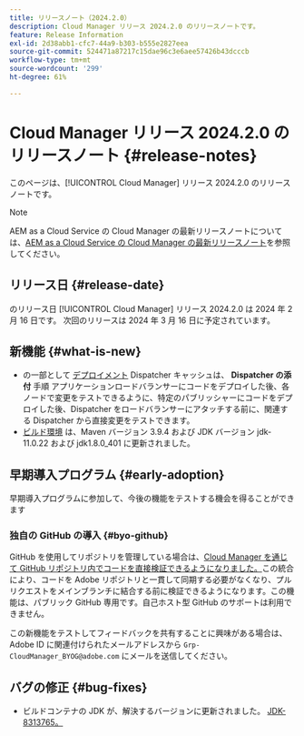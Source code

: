 ```yaml
---
title: リリースノート（2024.2.0）
description: Cloud Manager リリース 2024.2.0 のリリースノートです。
feature: Release Information
exl-id: 2d38abb1-cfc7-44a9-b303-b555e2827eea
source-git-commit: 524471a87217c15dae96c3e6aee57426b43dcccb
workflow-type: tm+mt
source-wordcount: '299'
ht-degree: 61%

---
```



# Cloud Manager リリース 2024.2.0 のリリースノート {#release-notes}

このページは、[!UICONTROL Cloud Manager] リリース 2024.2.0 のリリースノートです。

>[!NOTE]
>
>AEM as a Cloud Service の Cloud Manager の最新リリースノートについては、[AEM as a Cloud Service の Cloud Manager の最新リリースノート](https://experienceleague.adobe.com/docs/experience-manager-cloud-service/content/implementing/using-cloud-manager/release-notes-cloud-manager/release-notes-cm-current.html?lang=ja)を参照してください。

## リリース日 {#release-date}

のリリース日 [!UICONTROL Cloud Manager] リリース 2024.2.0 は 2024 年 2 月 16 日です。 次回のリリースは 2024 年 3 月 16 日に予定されています。

## 新機能 {#what-is-new}

* の一部として [デプロイメント](/help/using/code-deployment.md) Dispatcher キャッシュは、 **Dispatcher の添付** 手順 アプリケーションロードバランサーにコードをデプロイした後、各ノードで変更をテストできるように、特定のパブリッシャーにコードをデプロイした後、Dispatcher をロードバランサーにアタッチする前に、関連する Dispatcher から直接変更をテストできます。
* [ビルド環境](/help/getting-started/build-environment.md) は、Maven バージョン 3.9.4 および JDK バージョン jdk-11.0.22 および jdk1.8.0_401 に更新されました。

## 早期導入プログラム {#early-adoption}

早期導入プログラムに参加して、今後の機能をテストする機会を得ることができます

### 独自の GitHub の導入 {#byo-github}

GitHub を使用してリポジトリを管理している場合は、[Cloud Manager を通じて GitHub リポジトリ内でコードを直接検証できるようになりました。](/help/managing-code/byo-github.md)この統合により、コードを Adobe リポジトリと一貫して同期する必要がなくなり、プルリクエストをメインブランチに結合する前に検証できるようになります。この機能は、パブリック GitHub 専用です。自己ホスト型 GitHub のサポートは利用できません。

この新機能をテストしてフィードバックを共有することに興味がある場合は、Adobe ID に関連付けられたメールアドレスから `Grp-CloudManager_BYOG@adobe.com` にメールを送信してください。

## バグの修正 {#bug-fixes}

* ビルドコンテナの JDK が、解決するバージョンに更新されました。 [JDK-8313765。](https://bugs.openjdk.org/browse/JDK-8313765)

